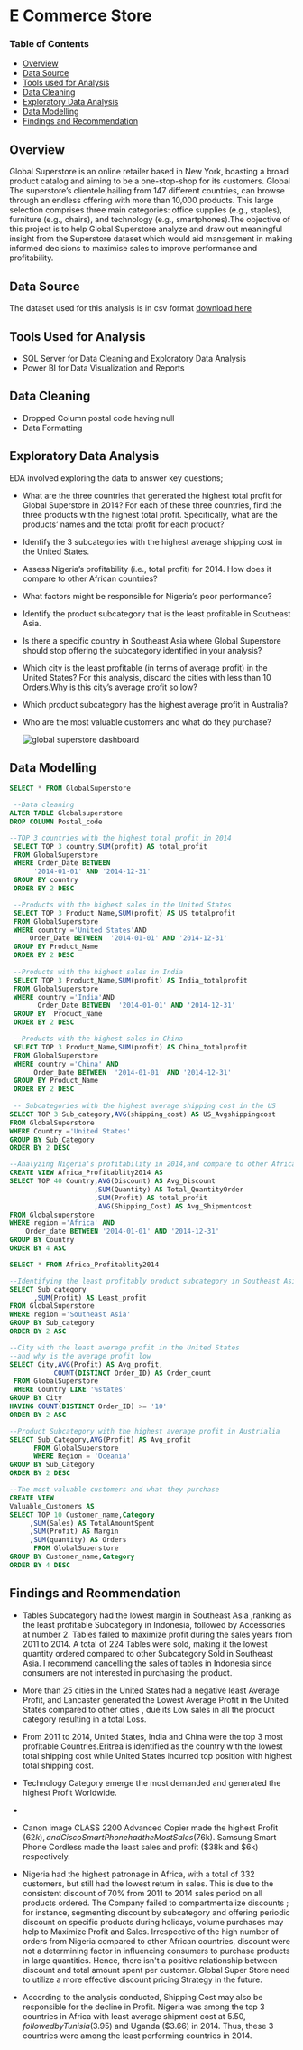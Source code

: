 # E Commerce Store

### Table of Contents
- [Overview](#overview)
- [Data Source](#data-source)
- [Tools used for Analysis](#tools-used-for-analysis)
- [Data Cleaning](#data-cleaning)
- [Exploratory Data Analysis](#exploratory-data-analysis)
- [Data Modelling](#data-analysis)
- [Findings and Recommendation](#findings-and-recommendation)


## Overview
Global Superstore is an online retailer based in New York, boasting a broad product catalog and aiming to be a one-stop-shop for its customers. Global The superstore’s
clientele,hailing from 147 different countries, can browse through an endless offering with more than 10,000 products. This large selection comprises three main categories: office supplies (e.g., staples), furniture (e.g., chairs), and technology (e.g., smartphones).The objective of this project is to help Global Superstore analyze and draw out meaningful insight from the Superstore dataset which would aid management in making informed decisions to maximise sales to improve performance and profitability.

## Data Source
The dataset used for this analysis is in csv format  [download here](https://docs.google.com/spreadsheets/d/1nxESpFzWjlGDMGDVLH69xmDzIl9l6OEq/edit#gid=633280281)

## Tools Used for Analysis
-  SQL Server for  Data Cleaning and Exploratory Data Analysis
-  Power BI for Data Visualization and Reports

## Data Cleaning 
- Dropped Column postal code having null
- Data Formatting

## Exploratory Data Analysis
EDA involved exploring the data to answer key questions;
-  What are the three countries that generated the highest total profit for Global Superstore in 2014? For each of these three countries, find the three products with the highest total 
   profit. Specifically, what are the products’ names and the total profit for each product?
   
-  Identify the 3 subcategories with the highest average shipping cost in the United States.
  
-  Assess Nigeria’s profitability (i.e., total profit) for 2014. How does it compare to other African
   countries?
   
- What factors might be responsible for Nigeria’s poor performance?
  
- Identify the product subcategory that is the least profitable in Southeast Asia.
  
- Is there a specific country in Southeast Asia where Global Superstore should stop offering the
   subcategory identified in your analysis?
  
- Which city is the least profitable (in terms of average profit) in the United States? For this analysis,
  discard the cities with less than 10 Orders.Why is this city’s average profit so low?
  
- Which product subcategory has the highest average profit in Australia?
  
- Who are the most valuable customers and what do they purchase?


  ![global superstore dashboard](https://github.com/BukolaOrire/GlobalSuperstore/assets/161165047/95e55f90-ba67-42a8-930a-fd71e9a83770)





## Data Modelling
```sql
SELECT * FROM GlobalSuperstore

 --Data cleaning
ALTER TABLE Globalsuperstore
DROP COLUMN Postal_code

--TOP 3 countries with the highest total profit in 2014
 SELECT TOP 3 country,SUM(profit) AS total_profit
 FROM GlobalSuperstore
 WHERE Order_Date BETWEEN 
      '2014-01-01' AND '2014-12-31'
 GROUP BY country
 ORDER BY 2 DESC

 --Products with the highest sales in the United States
 SELECT TOP 3 Product_Name,SUM(profit) AS US_totalprofit
 FROM GlobalSuperstore
 WHERE country ='United States'AND
     Order_Date BETWEEN  '2014-01-01' AND '2014-12-31'
 GROUP BY Product_Name
 ORDER BY 2 DESC
 
 --Products with the highest sales in India
 SELECT TOP 3 Product_Name,SUM(profit) AS India_totalprofit
 FROM GlobalSuperstore
 WHERE country ='India'AND
       Order_Date BETWEEN  '2014-01-01' AND '2014-12-31'
 GROUP BY  Product_Name
 ORDER BY 2 DESC

 --Products with the highest sales in China
 SELECT TOP 3 Product_Name,SUM(profit) AS China_totalprofit
 FROM GlobalSuperstore
 WHERE country ='China' AND
      Order_Date BETWEEN  '2014-01-01' AND '2014-12-31'
 GROUP BY Product_Name
 ORDER BY 2 DESC
 
 -- Subcategories with the highest average shipping cost in the US
SELECT TOP 3 Sub_category,AVG(shipping_cost) AS US_Avgshippingcost
FROM GlobalSuperstore
WHERE Country ='United States'
GROUP BY Sub_Category
ORDER BY 2 DESC

--Analyzing Nigeria's profitability in 2014,and compare to other Africa countries
CREATE VIEW Africa_Profitablity2014 AS
SELECT TOP 40 Country,AVG(Discount) AS Avg_Discount
                     ,SUM(Quantity) AS Total_QuantityOrder
                     ,SUM(Profit) AS total_profit
                     ,AVG(Shipping_Cost) AS Avg_Shipmentcost 
FROM Globalsuperstore
WHERE region ='Africa' AND 
    Order_date BETWEEN '2014-01-01' AND '2014-12-31'
GROUP BY Country
ORDER BY 4 ASC

SELECT * FROM Africa_Profitablity2014 

--Identifying the least profitably product subcategory in Southeast Asia
SELECT Sub_category
      ,SUM(Profit) AS Least_profit         
FROM GlobalSuperstore
WHERE region ='Southeast Asia' 
GROUP BY Sub_category
ORDER BY 2 ASC

--City with the least average profit in the United States
--and why is the average profit low
SELECT City,AVG(Profit) AS Avg_profit, 
           COUNT(DISTINCT Order_ID) AS Order_count
 FROM GlobalSuperstore
 WHERE Country LIKE '%states' 
GROUP BY City
HAVING COUNT(DISTINCT Order_ID) >= '10'
ORDER BY 2 ASC

--Product Subcategory with the highest average profit in Austrialia
SELECT Sub_Category,AVG(Profit) AS Avg_profit
      FROM GlobalSuperstore
	  WHERE Region = 'Oceania'
GROUP BY Sub_Category
ORDER BY 2 DESC

--The most valuable customers and what they purchase
CREATE VIEW
Valuable_Customers AS
SELECT TOP 10 Customer_name,Category
     ,SUM(Sales) AS TotalAmountSpent
     ,SUM(Profit) AS Margin
	 ,SUM(quantity) AS Orders
      FROM GlobalSuperstore
GROUP BY Customer_name,Category
ORDER BY 4 DESC
```

## Findings and Reommendation
- Tables Subcategory had the lowest margin in Southeast Asia ,ranking as the least profitable Subcategory in Indonesia, followed by Accessories at number 2. Tables failed to maximize 
  profit during the sales years from 2011 to 2014.  A total of 224 Tables  were sold, making it the lowest quantity ordered compared to other Subcategory Sold in Southeast Asia. I 
  recommend cancelling the sales of tables in Indonesia since consumers are not interested in purchasing the product.
  
- More than  25 cities in the United States had a negative least Average Profit, and Lancaster generated the Lowest Average Profit in the United States compared to other cities , due 
  its Low sales in all the product category resulting in a total Loss.
  
- From 2011 to 2014, United States, India and China were the top 3 most profitable Countries.Eritrea is identified as the country with the lowest total shipping cost while United States 
  incurred  top position with highest total shipping cost.
  
- Technology Category emerge the most demanded and generated the highest Profit Worldwide.
- 
- Canon image CLASS 2200 Advanced Copier made the highest Profit ($62k) ,and Cisco Smart Phone had the Most Sales ($76k). Samsung Smart Phone Cordless made the least sales and profit 
   ($38k and $6k) respectively.
  
- Nigeria had the highest patronage in Africa, with a total of 332 customers, but still had the lowest return in sales. This is due to the consistent discount of 70% from 2011 to 2014 
  sales period on all products ordered. The Company failed to compartmentalize discounts ; for instance, segmenting discount by subcategory and offering periodic discount on specific 
  products during holidays, volume purchases may help to Maximize Profit and Sales. Irrespective of the high number of orders from Nigeria compared to other African countries, discount 
  were not  a determining factor in influencing  consumers to purchase products in large quantities. Hence, there isn't a positive relationship between discount and total amount spent 
  per customer. Global Super Store need to utilize a more effective discount pricing Strategy in the future.
  
- According to the analysis conducted, Shipping Cost may also be responsible for the decline in Profit. Nigeria was among the top 3 countries in Africa with least average shipment cost at $5.50, followed by 
  Tunisia ($3.95) and Uganda ($3.66) in 2014. Thus, these 3 countries were among the least performing countries in 2014.












  
